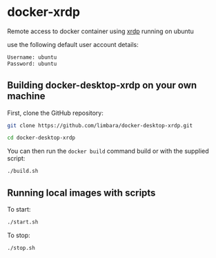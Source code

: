 # docker-xrdp
Remote access to docker container using [xrdp](http://xrdp.org) running on ubuntu

use the following default user account details:

```bash
Username: ubuntu
Password: ubuntu
```

## Building docker-desktop-xrdp on your own machine

First, clone the GitHub repository:

```bash
git clone https://github.com/limbara/docker-desktop-xrdp.git

cd docker-desktop-xrdp
```

You can then run the `docker build` command build or with the supplied script:

```bash
./build.sh
```

## Running local images with scripts

To start:

```bash
./start.sh
```

To stop:

```bash
./stop.sh
```